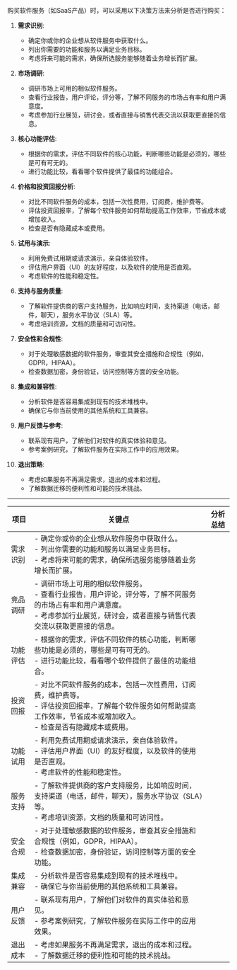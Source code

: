 购买软件服务（如SaaS产品）时，可以采用以下决策方法来分析是否进行购买：

1. **需求识别**:
   - 确定你或你的企业想从软件服务中获取什么。
   - 列出你需要的功能和服务以满足业务目标。
   - 考虑将来可能的需求，确保所选服务能够随着业务增长而扩展。

2. **市场调研**:
   - 调研市场上可用的相似软件服务。
   - 查看行业报告，用户评论，评分等，了解不同服务的市场占有率和用户满意度。
   - 考虑参加行业展览，研讨会，或者直接与销售代表交流以获取更直接的信息。

3. **核心功能评估**:
   - 根据你的需求，评估不同软件的核心功能，判断哪些功能是必须的，哪些是可有可无的。
   - 进行功能比较，看看哪个软件提供了最佳的功能组合。

4. **价格和投资回报分析**:
   - 对比不同软件服务的成本，包括一次性费用，订阅费，维护费等。
   - 评估投资回报率，了解每个软件服务如何帮助提高工作效率，节省成本或增加收入。
   - 检查是否有隐藏成本或费用。

5. **试用与演示**:
   - 利用免费试用期或请求演示，亲自体验软件。
   - 评估用户界面（UI）的友好程度，以及软件的使用是否直观。
   - 考虑软件的性能和稳定性。

6. **支持与服务质量**:
   - 了解软件提供商的客户支持服务，比如响应时间，支持渠道（电话，邮件，聊天），服务水平协议（SLA）等。
   - 考虑培训资源，文档的质量和可访问性。

7. **安全性和合规性**:
   - 对于处理敏感数据的软件服务，审查其安全措施和合规性（例如，GDPR，HIPAA）。
   - 检查数据加密，身份验证，访问控制等方面的安全功能。

8. **集成和兼容性**:
   - 分析软件是否容易集成到现有的技术堆栈中。
   - 确保它与你当前使用的其他系统和工具兼容。

9. **用户反馈与参考**:
   - 联系现有用户，了解他们对软件的真实体验和意见。
   - 参考案例研究，了解软件服务在实际工作中的应用效果。

10. **退出策略**:
    - 考虑如果服务不再满足需求，退出的成本和过程。
    - 了解数据迁移的便利性和可能的技术挑战。

---


| 项目   | 关键点                                                                                                | 分析总结 |
| ---- | -------------------------------------------------------------------------------------------------- | ---- |
| 需求识别 | - 确定你或你的企业想从软件服务中获取什么。<br>- 列出你需要的功能和服务以满足业务目标。<br>- 考虑将来可能的需求，确保所选服务能够随着业务增长而扩展。                  |      |
| 竞品调研 | - 调研市场上可用的相似软件服务。<br>- 查看行业报告，用户评论，评分等，了解不同服务的市场占有率和用户满意度。<br>- 考虑参加行业展览，研讨会，或者直接与销售代表交流以获取更直接的信息。 |      |
| 功能评估 | - 根据你的需求，评估不同软件的核心功能，判断哪些功能是必须的，哪些是可有可无的。<br>- 进行功能比较，看看哪个软件提供了最佳的功能组合。                            |      |
| 投资回报 | - 对比不同软件服务的成本，包括一次性费用，订阅费，维护费等。<br>- 评估投资回报率，了解每个软件服务如何帮助提高工作效率，节省成本或增加收入。<br>- 检查是否有隐藏成本或费用。      |      |
| 功能试用 | - 利用免费试用期或请求演示，亲自体验软件。<br>- 评估用户界面（UI）的友好程度，以及软件的使用是否直观。<br>- 考虑软件的性能和稳定性。                         |      |
| 服务支持 | - 了解软件提供商的客户支持服务，比如响应时间，支持渠道（电话，邮件，聊天），服务水平协议（SLA）等。<br>- 考虑培训资源，文档的质量和可访问性。                       |      |
| 安全合规 | - 对于处理敏感数据的软件服务，审查其安全措施和合规性（例如，GDPR，HIPAA）。<br>- 检查数据加密，身份验证，访问控制等方面的安全功能。                         |      |
| 集成兼容 | - 分析软件是否容易集成到现有的技术堆栈中。<br>- 确保它与你当前使用的其他系统和工具兼容。                                                   |      |
| 用户反馈 | - 联系现有用户，了解他们对软件的真实体验和意见。<br>- 参考案例研究，了解软件服务在实际工作中的应用效果。                                           |      |
| 退出成本 | - 考虑如果服务不再满足需求，退出的成本和过程。<br>- 了解数据迁移的便利性和可能的技术挑战。                                                  |      |
